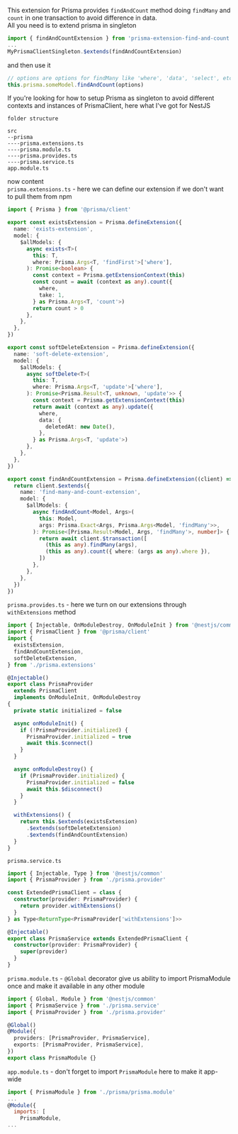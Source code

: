 This extension for Prisma provides `findAndCount` method doing `findMany` and `count` in one transaction to avoid difference in data.\
All you need is to extend prisma in singleton
```javascript
import { findAndCountExtension } from 'prisma-extension-find-and-count'
...
MyPrismaClientSingleton.$extends(findAndCountExtension)
```
and then use it
```javascript
// options are options for findMany like 'where', 'data', 'select', etc.
this.prisma.someModel.findAndCount(options)
```


If you're looking for how to setup Prisma as singleton to avoid different contexts and instances of PrismaClient, here what I've got for NestJS

`folder structure`
```
src
--prisma
----prisma.extensions.ts
----prisma.module.ts
----prisma.provides.ts
----prisma.service.ts
app.module.ts
```

now content\
`prisma.extensions.ts` - here we can define our extension if we don't want to pull them from npm
```typescript
import { Prisma } from '@prisma/client'

export const existsExtension = Prisma.defineExtension({
  name: 'exists-extension',
  model: {
    $allModels: {
      async exists<T>(
        this: T,
        where: Prisma.Args<T, 'findFirst'>['where'],
      ): Promise<boolean> {
        const context = Prisma.getExtensionContext(this)
        const count = await (context as any).count({
          where,
          take: 1,
        } as Prisma.Args<T, 'count'>)
        return count > 0
      },
    },
  },
})

export const softDeleteExtension = Prisma.defineExtension({
  name: 'soft-delete-extension',
  model: {
    $allModels: {
      async softDelete<T>(
        this: T,
        where: Prisma.Args<T, 'update'>['where'],
      ): Promise<Prisma.Result<T, unknown, 'update'>> {
        const context = Prisma.getExtensionContext(this)
        return await (context as any).update({
          where,
          data: {
            deletedAt: new Date(),
          },
        } as Prisma.Args<T, 'update'>)
      },
    },
  },
})

export const findAndCountExtension = Prisma.defineExtension((client) => {
  return client.$extends({
    name: 'find-many-and-count-extension',
    model: {
      $allModels: {
        async findAndCount<Model, Args>(
          this: Model,
          args: Prisma.Exact<Args, Prisma.Args<Model, 'findMany'>>,
        ): Promise<[Prisma.Result<Model, Args, 'findMany'>, number]> {
          return await client.$transaction([
            (this as any).findMany(args),
            (this as any).count({ where: (args as any).where }),
          ])
        },
      },
    },
  })
})
```

`prisma.provides.ts` - here we turn on our extensions through `withExtensions` method
```typescript
import { Injectable, OnModuleDestroy, OnModuleInit } from '@nestjs/common'
import { PrismaClient } from '@prisma/client'
import {
  existsExtension,
  findAndCountExtension,
  softDeleteExtension,
} from './prisma.extensions'

@Injectable()
export class PrismaProvider
  extends PrismaClient
  implements OnModuleInit, OnModuleDestroy
{
  private static initialized = false

  async onModuleInit() {
    if (!PrismaProvider.initialized) {
      PrismaProvider.initialized = true
      await this.$connect()
    }
  }

  async onModuleDestroy() {
    if (PrismaProvider.initialized) {
      PrismaProvider.initialized = false
      await this.$disconnect()
    }
  }

  withExtensions() {
    return this.$extends(existsExtension)
      .$extends(softDeleteExtension)
      .$extends(findAndCountExtension)
  }
}
```

`prisma.service.ts`
```typescript
import { Injectable, Type } from '@nestjs/common'
import { PrismaProvider } from './prisma.provider'

const ExtendedPrismaClient = class {
  constructor(provider: PrismaProvider) {
    return provider.withExtensions()
  }
} as Type<ReturnType<PrismaProvider['withExtensions']>>

@Injectable()
export class PrismaService extends ExtendedPrismaClient {
  constructor(provider: PrismaProvider) {
    super(provider)
  }
}
```

`prisma.module.ts` - `@Global` decorator give us ability to import PrismaModule once and make it available in any other module
```typescript
import { Global, Module } from '@nestjs/common'
import { PrismaService } from './prisma.service'
import { PrismaProvider } from './prisma.provider'

@Global()
@Module({
  providers: [PrismaProvider, PrismaService],
  exports: [PrismaProvider, PrismaService],
})
export class PrismaModule {}
```

`app.module.ts` - don't forget to import `PrismaModule` here to make it app-wide
```javascript
import { PrismaModule } from './prisma/prisma.module'
...
@Module({
  imports: [
    PrismaModule,
...
```